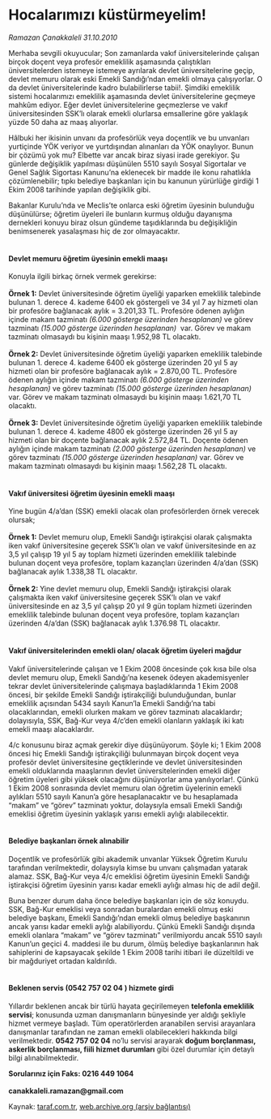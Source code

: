 # Hocalarımızı küstürmeyelim! 

*Ramazan Çanakkaleli 31.10.2010*

<div class="yazi"><p>Merhaba sevgili okuyucular; Son zamanlarda vakıf üniversitelerinde çalışan birçok doçent veya profesör emeklilik aşamasında çalıştıkları üniversitelerden istemeye istemeye ayrılarak devlet üniversitelerine geçip, devlet memuru olarak eski Emekli Sandığı’ndan emekli olmaya çalışıyorlar. O da devlet üniversitelerinde kadro bulabilirlerse tabii!. Şimdiki emeklilik sistemi hocalarımızı emeklilik aşamasında devlet üniversitelerine geçmeye mahkûm ediyor. Eğer devlet üniversitelerine geçmezlerse ve vakıf üniversitesinden SSK’lı olarak emekli olurlarsa emsallerine göre yaklaşık yüzde 50 daha az maaş alıyorlar. </p>
<p>Hâlbuki her ikisinin unvanı da profesörlük veya doçentlik ve bu unvanları yurtiçinde YÖK veriyor ve yurtdışından alınanları da YÖK onaylıyor. Bunun bir çözümü yok mu? Elbette var ancak biraz siyasi irade gerekiyor. Şu günlerde değişiklik yapılması düşünülen 5510 sayılı Sosyal Sigortalar ve Genel Sağlık Sigortası Kanunu’na eklenecek bir madde ile konu rahatlıkla çözümlenebilir; tıpkı belediye başkanları için bu kanunun yürürlüğe girdiği 1 Ekim 2008 tarihinde yapılan değişiklik gibi. </p>
<p>Bakanlar Kurulu’nda ve Meclis’te onlarca eski öğretim üyesinin bulunduğu düşünülürse; öğretim üyeleri ile bunların kurmuş olduğu dayanışma dernekleri konuyu biraz olsun gündeme taşıdıklarında bu değişikliğin benimsenerek yasalaşması hiç de zor olmayacaktır.</p>
<h4><br/>Devlet memuru öğretim üyesinin emekli maaşı </h4>
<p>Konuyla ilgili birkaç örnek vermek gerekirse: <br/><br/><b>Örnek 1:</b> Devlet üniversitesinde öğretim üyeliği yaparken emeklilik talebinde bulunan 1. derece 4. kademe 6400 ek göstergeli ve 34 yıl 7 ay hizmeti olan bir profesöre bağlanacak aylık = 3.201,33 TL. Profesöre ödenen aylığın içinde makam tazminatı <i>(6.000 gösterge üzerinden hesaplanan)</i> ve görev tazminatı <i>(15.000 gösterge üzerinden hesaplanan)</i>  var. Görev ve makam tazminatı olmasaydı bu kişinin maaşı 1.952,98 TL olacaktı.<br/><br/><b>Örnek 2:</b> Devlet üniversitesinde öğretim üyeliği yaparken emeklilik talebinde bulunan 1. derece 4. kademe 6400 ek gösterge üzerinden 20 yıl 5 ay hizmeti olan bir profesöre bağlanacak aylık = 2.870,00 TL. Profesöre ödenen aylığın içinde makam tazminatı <i>(6.000 gösterge üzerinden hesaplanan)</i> ve görev tazminatı <i>(15.000 gösterge üzerinden hesaplanan)</i> var. Görev ve makam tazminatı olmasaydı bu kişinin maaşı 1.621,70 TL olacaktı.<br/><br/><b>Örnek 3:</b> Devlet üniversitesinde öğretim üyeliği yaparken emeklilik talebinde bulunan 1. derece 4. kademe 4800 ek gösterge üzerinden 26 yıl 5 ay hizmeti olan bir doçente bağlanacak aylık 2.572,84 TL. Doçente ödenen aylığın içinde makam tazminatı <i>(2.000 gösterge üzerinden hesaplanan)</i> ve görev tazminatı <i>(15.000 gösterge üzerinden hesaplanan)</i> var. Görev ve makam tazminatı olmasaydı bu kişinin maaşı 1.562,28 TL olacaktı.</p>
<h4><br/>Vakıf üniversitesi öğretim üyesinin emekli maaşı</h4>
<p>Yine bugün 4/a’dan (SSK) emekli olacak olan profesörlerden örnek verecek olursak;<b> <br/><br/></b><b>Örnek 1:</b> Devlet memuru olup, Emekli Sandığı iştirakçisi olarak çalışmakta iken vakıf üniversitesine geçerek SSK’lı olan ve vakıf üniversitesinde en az 3,5 yıl çalışıp 19 yıl 5 ay toplam hizmeti üzerinden emeklilik talebinde bulunan doçent veya profesöre, toplam kazançları üzerinden 4/a’dan (SSK) bağlanacak aylık 1.338,38 TL olacaktır.<br/><br/><b>Örnek 2: </b>Yine devlet memuru olup, Emekli Sandığı iştirakçisi olarak çalışmakta iken vakıf üniversitesine geçerek SSK’lı olan ve vakıf üniversitesinde en az 3,5 yıl çalışıp 20 yıl 9 gün toplam hizmeti üzerinden emeklilik talebinde bulunan doçent veya profesöre, toplam kazançları üzerinden 4/a’dan (SSK) bağlanacak aylık 1.376.98 TL olacaktır.</p>
<h4><br/>Vakıf üniversitelerinden emekli olan/ olacak öğretim üyeleri mağdur</h4>
<p>Vakıf üniversitelerinde çalışan ve 1 Ekim 2008 öncesinde çok kısa bile olsa devlet memuru olup, Emekli Sandığı’na kesenek ödeyen akademisyenler tekrar devlet üniversitelerinde çalışmaya başladıklarında 1 Ekim 2008 öncesi, bir şekilde Emekli Sandığı iştirakçiliği bulunduğundan, bunlar emeklilik açısından 5434 sayılı Kanun’la Emekli Sandığı’na tabi olacaklarından, emekli olurken makam ve görev tazminatı alacaklardır; dolayısıyla, SSK, Bağ-Kur veya 4/c’den emekli olanların yaklaşık iki katı emekli maaşı alacaklardır. </p>
<p>4/c konusunu biraz açmak gerekir diye düşünüyorum. Şöyle ki; 1 Ekim 2008 öncesi hiç Emekli Sandığı iştirakçiliği bulunmayan birçok doçent veya profesör devlet üniversitesine geçtiklerinde ve devlet üniversitesinden emekli olduklarında maaşlarının devlet üniversitelerinden emekli diğer öğretim üyeleri gibi yüksek olacağını düşünüyorlar ama yanılıyorlar!. Çünkü 1 Ekim 2008 sonrasında devlet memuru olan öğretim üyelerinin emekli aylıkları 5510 sayılı Kanun’a göre hesaplanacaktır ve bu hesaplamada “makam” ve “görev” tazminatı yoktur, dolaysıyla emsali Emekli Sandığı emeklisi öğretim üyesinin yaklaşık yarısı emekli aylığı alabilecektir.</p>
<h4><br/>Belediye başkanları örnek alınabilir </h4>
<p>Doçentlik ve profesörlük gibi akademik unvanlar Yüksek Öğretim Kurulu tarafından verilmektedir, dolaysıyla kimse bu unvanı çalışmadan yatarak alamaz. SSK, Bağ-Kur veya 4/c emeklisi öğretim üyesinin Emekli Sandığı iştirakçisi öğretim üyesinin yarısı kadar emekli aylığı alması hiç de adil değil.</p>
<p>Buna benzer durum daha önce belediye başkanları için de söz konuydu. SSK, Bağ-Kur emeklisi veya sonradan buralardan emekli olmuş eski belediye başkanı, Emekli Sandığı’ndan emekli olmuş belediye başkanının ancak yarısı kadar emekli aylığı alabiliyordu. Çünkü Emekli Sandığı dışında emekli olanlara “makam” ve “görev tazminatı” verilmiyordu ancak 5510 sayılı Kanun’un geçici 4. maddesi ile bu durum, ölmüş belediye başkanlarının hak sahiplerini de kapsayacak şekilde 1 Ekim 2008 tarihi itibari ile düzeltildi ve bir mağduriyet ortadan kaldırıldı.</p>
<h4><br/>Beklenen servis (0542 757 02 04 ) hizmete girdi</h4>
<p>Yıllardır beklenen ancak bir türlü hayata geçirilemeyen <b>telefonla emeklilik servisi</b>; konusunda uzman danışmanların bünyesinde yer aldığı şekliyle hizmet vermeye başladı. Tüm operatörlerden aranabilen servisi arayanlara danışmanlar tarafından ne zaman emekli olabilecekleri hakkında bilgi verilmektedir. <b>0542 757 02 04</b> no’lu servisi arayarak <b>doğum borçlanması, askerlik borçlanması, fiili hizmet durumları</b> gibi özel durumlar için detaylı bilgi alınabilmektedir.</p><b>
<p>Sorularınız için Faks: 0216 449 1064<br/><br/>canakkaleli.ramazan@gmail.com</p></b></div>

Kaynak: [taraf.com.tr](http://www.taraf.com.tr:80/ramazan-canakkaleli/makale-hocalarimizi-kusturmeyelim.htm), [web.archive.org (arşiv bağlantısı)](http://web.archive.org/web/20101101203429/http://www.taraf.com.tr:80/ramazan-canakkaleli/makale-hocalarimizi-kusturmeyelim.htm)
